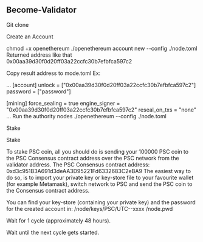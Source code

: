 ## Become-Validator


Git clone 

Create an Account

chmod +x openethereum
./openethereum account new --config ./node.toml
Returned address like that 0x00aa39d30f0d20ff03a22ccfc30b7efbfca597c2

Copy result address to mode.toml Ex:

...
[account]
unlock = ["0x00aa39d30f0d20ff03a22ccfc30b7efbfca597c2"]
password = ["password"]

[mining]
force_sealing = true
engine_signer = "0x00aa39d30f0d20ff03a22ccfc30b7efbfca597c2"
reseal_on_txs = "none"
...
Run the authority nodes
./openethereum --config ./node.toml

Stake

Stake

To stake PSC coin, all you should do is sending your 100000 PSC coin to the PSC Consensus contract address over the PSC network from the validator address. The PSC Consensus contract address: 0xd3c951B3A691d3deAA3D95221Fd6332683C2eBA9 The easiest way to do so, is to import your private key or key-store file to your favourite wallet (for example Metamask), switch network to PSC and send the PSC coin to the Consensus contract address.

You can find your key-store (containing your private key) and the password for the created account in: /node/keys/PSC/UTC--xxxx /node.pwd

Wait for 1 cycle (approximately 48 hours).

Wait until the next cycle gets started.
